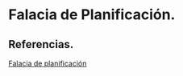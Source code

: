 # Falacia de Planificación.







## Referencias.

[Falacia de planificación](https://hmong.es/wiki/Planning_fallacy)